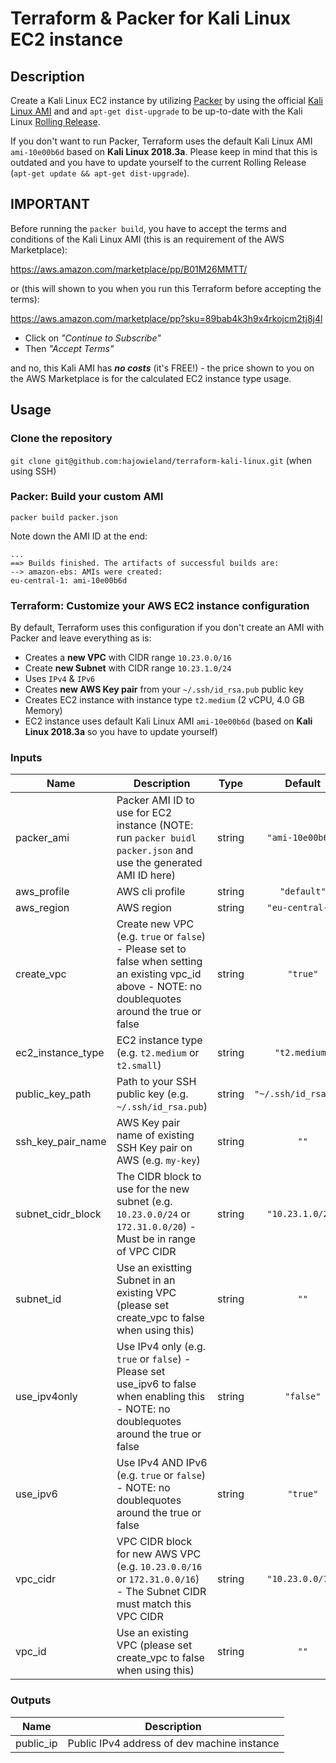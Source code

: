 # Terraform & Packer for Kali Linux EC2 instance

## Description

Create a Kali Linux EC2 instance by utilizing [Packer](http://packer.io/) by using the official [Kali Linux AMI](https://aws.amazon.com/marketplace/pp/B01M26MMTT/) and and `apt-get dist-upgrade` to be up-to-date with the Kali Linux [Rolling Release](https://www.kali.org/kali-linux-releases/).

If you don't want to run Packer, Terraform uses the default Kali Linux AMI `ami-10e00b6d` based on **Kali Linux 2018.3a**. Please keep in mind that this is outdated and you have to update yourself to the current Rolling Release (`apt-get update && apt-get dist-upgrade`).

## IMPORTANT

Before running the `packer build`, you have to accept the terms and conditions of the Kali Linux AMI (this is an requirement of the AWS Marketplace):

https://aws.amazon.com/marketplace/pp/B01M26MMTT/

or (this will shown to you when you run this Terraform before accepting the terms):

https://aws.amazon.com/marketplace/pp?sku=89bab4k3h9x4rkojcm2tj8j4l

* Click on _"Continue to Subscribe"_
* Then _"Accept Terms"_

and no, this Kali AMI has ***no costs*** (it's FREE!) - the price shown to you on the AWS Marketplace is for the calculated EC2 instance type usage.


## Usage

### Clone the repository

`git clone git@github.com:hajowieland/terraform-kali-linux.git` (when using SSH)

### Packer: Build your custom AMI

`packer build packer.json`

Note down the AMI ID at the end:

```
...
==> Builds finished. The artifacts of successful builds are:
--> amazon-ebs: AMIs were created:
eu-central-1: ami-10e00b6d
```

### Terraform: Customize your AWS EC2 instance configuration

By default, Terraform uses this configuration if you don't create an AMI with Packer and leave everything as is:

* Creates a **new VPC** with CIDR range `10.23.0.0/16`
* Create **new Subnet** with CIDR range `10.23.1.0/24`
* Uses `IPv4` & `IPv6`
* Creates **new AWS Key pair** from your `~/.ssh/id_rsa.pub` public key
* Creates EC2 instance with instance type `t2.medium` (2 vCPU, 4.0 GB Memory)
* EC2 instance uses default Kali Linux AMI `ami-10e00b6d` (based on **Kali Linux 2018.3a** so you have to update yourself)


### Inputs

| Name | Description | Type | Default | Required |
|------|-------------|:----:|:-----:|:-----:|
| packer\_ami | Packer AMI ID to use for EC2 instance (NOTE: run `packer buidl packer.json` and use the generated AMI ID here) | string | `"ami-10e00b6d"` | yes |
| aws\_profile | AWS cli profile | string | `"default"` | no |
| aws\_region | AWS region | string | `"eu-central-1"` | no |
| create\_vpc | Create new VPC (e.g. `true` or `false`) - Please set to false when setting an existing vpc_id above - NOTE: no doublequotes around the true or false | string | `"true"` | no |
| ec2\_instance\_type | EC2 instance type (e.g. `t2.medium` or `t2.small`) | string | `"t2.medium"` | no |
| public\_key\_path | Path to your SSH public key (e.g. `~/.ssh/id_rsa.pub`) | string | `"~/.ssh/id_rsa.pub"` | no |
| ssh\_key\_pair\_name | AWS Key pair name of existing SSH Key pair on AWS (e.g. `my-key`) | string | `""` | no |
| subnet\_cidr\_block | The CIDR block to use for the new subnet (e.g. `10.23.0.0/24` or `172.31.0.0/20`) - Must be in range of VPC CIDR | string | `"10.23.1.0/24"` | no |
| subnet\_id | Use an existting Subnet in an existing VPC (please set create_vpc to false when using this) | string | `""` | no |
| use\_ipv4only | Use IPv4 only (e.g. `true` or `false`) - Please set use_ipv6 to false when enabling this - NOTE: no doublequotes around the true or false | string | `"false"` | no |
| use\_ipv6 | Use IPv4 AND IPv6 (e.g. `true` or `false`) - NOTE: no doublequotes around the true or false | string | `"true"` | no |
| vpc\_cidr | VPC CIDR block for new AWS VPC (e.g. `10.23.0.0/16` or `172.31.0.0/16`) - The Subnet CIDR must match this VPC CIDR | string | `"10.23.0.0/16"` | no |
| vpc\_id | Use an existing VPC (please set create_vpc to false when using this) | string | `""` | no |

### Outputs

| Name | Description |
|------|-------------|
| public\_ip | Public IPv4 address of dev machine instance |



